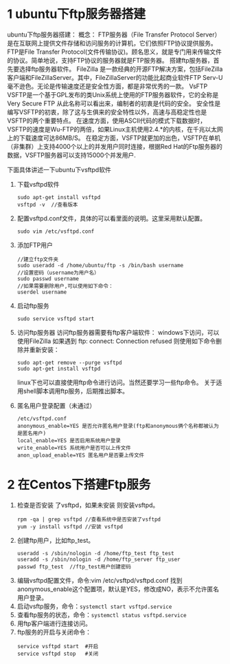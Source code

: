 # 1 ubuntu下ftp服务器搭建
ubuntu下ftp服务器搭建：
概念：
    FTP服务器（File Transfer Protocol Server）是在互联网上提供文件存储和访问服务的计算机，它们依照FTP协议提供服务。
    FTP是File Transfer Protocol(文件传输协议)。顾名思义，就是专门用来传输文件的协议。简单地说，支持FTP协议的服务器就是FTP服务器。
搭建ftp服务器，首先要选择ftp服务器软件。
FileZilla
是一款经典的开源FTP解决方案，包括FileZilla客户端和FileZillaServer。其中，FileZillaServer的功能比起商业软件FTP Serv-U毫不逊色。无论是传输速度还是安全性方面，都是非常优秀的一款。
VsFTP
VSFTP是一个基于GPL发布的类Unix系统上使用的FTP服务器软件，它的全称是Very Secure FTP 从此名称可以看出来，编制者的初衷是代码的安全。
安全性是编写VSFTP的初衷，除了这与生俱来的安全特性以外，高速与高稳定性也是VSFTP的两个重要特点。
在速度方面，使用ASCII代码的模式下载数据时，VSFTP的速度是Wu-FTP的两倍，如果Linux主机使用2.4.*的内核，在千兆以太网上的下载速度可达86MB/S。
在稳定方面，VSFTP就更加的出色，VSFTP在单机（非集群）上支持4000个以上的并发用户同时连接，根据Red Hat的Ftp服务器的数据，VSFTP服务器可以支持15000个并发用户.

下面具体讲述一下ubuntu下vsftpd软件
1. 下载vsftpd软件
	```
	sudo apt-get install vsftpd
	vsftpd -v  //查看版本
	```
2. 配置vsftpd.conf文件，具体的可以看里面的说明。这里采用默认配置。
	```
	sudo vim /etc/vsftpd.conf
	```
3. 添加FTP用户
	```
	//建立ftp文件夹
	sudo useradd -d /home/ubuntu/ftp -s /bin/bash username
	//设置密码（username为用户名）
	sudo passwd username
	//如果需要删除用户,可以使用如下命令：
	userdel username
	```
4. 启动ftp服务
	```
	sudo service vsftpd start
	```
5. 访问ftp服务器
访问ftp服务器需要有ftp客户端软件：
windows下访问，可以使用FileZilla
如果遇到
ftp: connect: Connection refused
则使用如下命令删除并重新安装：
	```
	sudo apt-get remove --purge vsftpd
	sudo apt-get install vsftpd
	```
	linux下也可以直接使用ftp命令进行访问。当然还要学习一些ftp命令。
	关于适用shell脚本调用ftp服务，后期推出脚本。
	
6. 匿名用户登录配置（未通过）
	```
	/etc/vsftpd.conf
	anonymous_enable=YES 是否允许匿名用户登录(ftp和anonymous俩个名称都被认为是匿名用户)
	local_enable=YES 是否启用系统用户登录
	write_enable=YES 系统用户是否可以上传文件
	anon_upload_enable=YES 匿名用户是否要上传文件
	```

# 2 在Centos下搭建Ftp服务

1. 检查是否安装 了vsftpd，如果未安装 则安装vsftpd。
	```
	rpm -qa | grep vsftpd //查看系统中是否安装了vsftpd 
	yum -y install vsftpd //安装 vsftpd
	```
2. 创建ftp用户，比如ftp_test。
	```
	useradd -s /sbin/nologin -d /home/ftp_test ftp_test
	useradd -s /sbin/nologin -d /home/ftp_server ftp_user
	passwd ftp_test  //ftp_test用户创建密码
	```
3. 编辑vsftpd配置文件，命令:vim /etc/vsftpd/vsftpd.conf
找到anonymous_enable这个配置项，默认是YES，修改成NO，表示不允许匿名用户登录。
4. 启动vsftp服务，命令：`systemctl start vsftpd.service`
5. 查看ftp服务的状态，命令：`systemctl status vsftpd.service`
6. 用ftp客户端进行连接访问。
7. ftp服务的开启与关闭命令：
	```
	service vsftpd start  #开启 
	service vsftpd stop   #关闭 
	```

<!--stackedit_data:
eyJoaXN0b3J5IjpbNDkyNDMwNTUsLTE2NzYzOTQ2OTUsOTYzOT
UwMTg2XX0=
-->